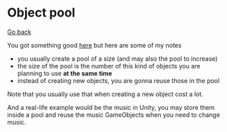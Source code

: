 # Object pool

[Go back](..)

You got something good [here](https://java-design-patterns.com/patterns/object-pool/)
but here are some of my notes

* you usually create a pool of a size
  (and may also the pool to increase)
* the size of the pool is the number of this
  kind of objects you are planning to use **at the same time**
* instead of creating new objects, you are gonna
  reuse those in the pool

Note that you usually use that when creating a new
object cost a lot.

And a real-life example would be the music in Unity,
you may store them inside a pool and reuse the music
GameObjects when you need to change music.